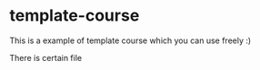# template-course

This is a example of template course which you can use freely :)

There is certain file 
